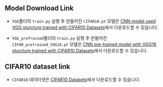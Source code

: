 ## Model Download Link

 - `VGG`폴더의 `train.py` 실행 후 만들어진 `CIFAR10.pt` 모델은 [CNN model used VGG sturcture trained with CIFAR10 Datasets](https://drive.google.com/file/d/172s-otnGeYGVi-BdwzU_H6vdkdX62fsm/view?usp=sharing)에서 다운로드할 수 있습니다.

 - `VGG_preTrained`폴더의 `train.py` 실행 후 만들어진 `CIFAR_pretrained_VGG16.pt` 모델은 [CNN pre-trained model with VGG16 sturcture trained with CIFAR10 Datasets](https://drive.google.com/file/d/1unm6k5tsqBTrDf5sbpJDpbZU1YWxN8ZW/view?usp=drive_link)에서 다운로드할 수 있습니다.

## CIFAR10 dataset link

 - `CIFAR10` 데이터셋은 [CIFAR10 Datasets](https://drive.google.com/file/d/1SVvrw7MiWE8p4_l2o9fFGS9XI3c7cPDl/view?usp=sharing)에서 다운로드할 수 있습니다.